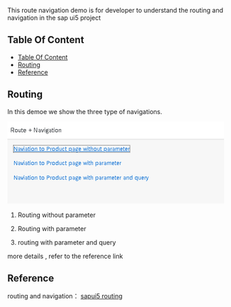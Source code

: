 This route navigation demo is for developer to understand the routing and navigation in the sap ui5 project 

## Table Of Content
<!-- MarkdownTOC -->
- [Table Of Content](#table-of-content)
- [Routing](#routing)
- [Reference](#reference)
<!-- MarkdownTOC -->

## Routing
In this demoe we show the three type of navigations.

![Routing](/img/Routing.png)

1. Routing without parameter
   
2. Routing with parameter
   
3. routing with parameter and query

more details , refer to the reference link


## Reference 

routing and navigation： [sapui5 routing](https://ui5.sap.com/#/topic/3d18f20bd2294228acb6910d8e8a5fb5)